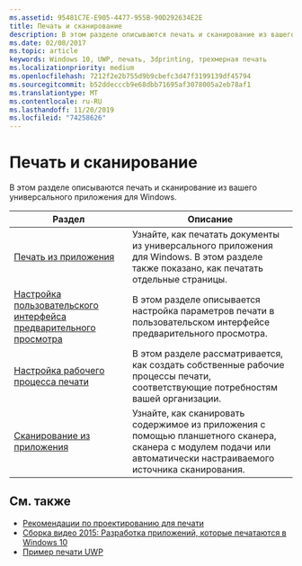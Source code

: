 ```yaml
---
ms.assetid: 95481C7E-E905-4477-955B-90D292634E2E
title: Печать и сканирование
description: В этом разделе описываются печать и сканирование из вашего универсального приложения для Windows.
ms.date: 02/08/2017
ms.topic: article
keywords: Windows 10, UWP, печать, 3dprinting, трехмерная печать
ms.localizationpriority: medium
ms.openlocfilehash: 7212f2e2b755d9b9cbefc3d47f3199139df45794
ms.sourcegitcommit: b52ddecccb9e68dbb71695af3078005a2eb78af1
ms.translationtype: MT
ms.contentlocale: ru-RU
ms.lasthandoff: 11/20/2019
ms.locfileid: "74258626"
---
```

# <a name="printing-and-scanning"></a>Печать и сканирование


В этом разделе описываются печать и сканирование из вашего универсального приложения для Windows.

| Раздел | Описание | 
|-------|-------------|
| [Печать из приложения](print-from-your-app.md) | Узнайте, как печатать документы из универсального приложения для Windows. В этом разделе также показано, как печатать отдельные страницы. |
| [Настройка пользовательского интерфейса предварительного просмотра](customize-the-print-preview-ui.md) | В этом разделе описывается настройка параметров печати в пользовательском интерфейсе предварительного просмотра. |
| [Настройка рабочего процесса печати](print-workflow-customize.md) | В этом разделе рассматривается, как создать собственные рабочие процессы печати, соответствующие потребностям вашей организации.  |
| [Сканирование из приложения](scan-from-your-app.md) | Узнайте, как сканировать содержимое из приложения с помощью планшетного сканера, сканера с модулем подачи или автоматически настраиваемого источника сканирования.|

## <a name="related-topics"></a>См. также

* [Рекомендации по проектированию для печати](https://docs.microsoft.com/windows/uwp/devices-sensors/printing-and-scanning)
* [Сборка видео 2015: Разработка приложений, которые печатаются в Windows 10](https://channel9.msdn.com/Events/Build/2015/2-94)
* [Пример печати UWP](https://github.com/Microsoft/Windows-universal-samples/tree/master/Samples/Printing)
 

